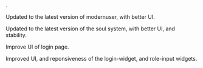 .

Updated to the latest version of modernuser, with better UI.

Updated to the latest version of the soul system, with better UI, and stability.

Improve UI of login page.

Improved UI, and reponsiveness of the login-widget, and role-input widgets.
